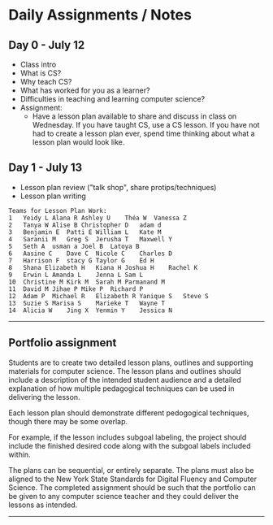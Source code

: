 # Daily Assignments / Notes

## Day 0 - July 12
  * Class intro
  * What is CS?
  * Why teach CS?
  * What has worked for you as a learner?
  * Difficulties in teaching and learning computer science?
  * Assignment:
    - Have a lesson plan available to share and discuss in class on Wednesday. If you have taught CS, use a CS lesson. If you have not had to create a lesson plan ever, spend time thinking about what a lesson plan would look like.

## Day 1 - July 13
  * Lesson plan review ("talk shop", share protips/techniques)
  * Lesson plan writing

```
Teams for Lesson Plan Work:
1	Yeidy L	Alana R	Ashley U	Théa W	Vanessa Z
2	Tanya W	Alise B	Christopher D	adam d	
3	Benjamin E	Patti E	William L	Kate M	
4	Saranii M	Greg S	Jerusha T	Maxwell Y	
5	Seth A	usman a	Joel B	Latoya B	
6	Aasine C	Dave C	Nicole C	Charles D	
7	Harrison F	stacy G	Taylor G	Ed H	
8	Shana Elizabeth H	Kiana H	Joshua H	Rachel K	
9	Erwin L	Amanda L	Jenna L	Sam L	
10	Christine M	Kirk M	Sarah M	Parmanand M	
11	David M	Jihae P	Mike P	Richard P	
12	Adam P	Michael R	Elizabeth R	Yanique S	Steve S
13	Suzie S	Marisa S	Marieke T	Wayne T	
14	Alicia W	Jing X	Yenmin Y	Jessica N	
```

---

## Portfolio assignment

   Students are to create two detailed lesson plans,
   outlines and supporting materials for computer science. The lesson plans and outlines should include a description of the intended student
   audience and a detailed explanation of how multiple pedagogical techniques can be used in delivering the lesson.

   Each lesson plan should demonstrate different pedogogical techniques, though there may be some overlap.

   For example, if the lesson includes subgoal labeling, the project should include the finished desired code along with the subgoal labels included within.

   The plans can be sequential, or entirely separate.
   The plans must also be aligned to the New York State Standards for Digital Fluency and Computer Science.
   The completed assignment should be such that the portfolio can be given to any computer science teacher and they could deliver the lessons as intended.

---

